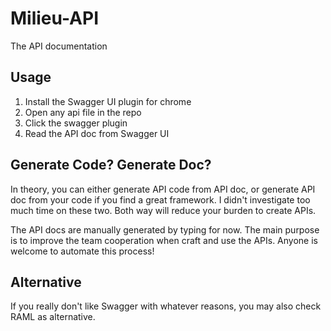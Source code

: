 # Milieu-API
The API documentation

## Usage
1. Install the Swagger UI plugin for chrome
2. Open any api file in the repo
3. Click the swagger plugin
4. Read the API doc from Swagger UI

## Generate Code? Generate Doc?
In theory, you can either generate API code from API doc, or generate API doc from your code if you
find a great framework. I didn't investigate too much time on these two. Both way will reduce your
burden to create APIs.

The API docs are manually generated by typing for now. The main purpose is to improve the team
cooperation when craft and use the APIs. Anyone is welcome to automate this process!

## Alternative
If you really don't like Swagger with whatever reasons, you may also check RAML as alternative.
